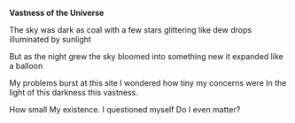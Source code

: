 **Vastness of the Universe**

The sky was dark as coal
with a few stars
glittering like dew drops
illuminated by sunlight

But as the night grew
the sky bloomed into something new
it expanded like a balloon

My problems burst at this site
I wondered how tiny my concerns were
In the light of this darkness
this vastness.

How small
My existence.
I questioned myself
Do I even matter?